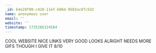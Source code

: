 ```yaml
---
_id: 64e28f00-c428-11ef-b06d-9583ac8fc5d2
name: anonymous user
email: ''
website: ''
timestamp: 1735286324584
---
```

COOL WEBSITE NICE LINKS VERY GOOD LOOKS ALRIGHT NEEDS MORE GIFS THOUGH I GIVE IT 8/10
